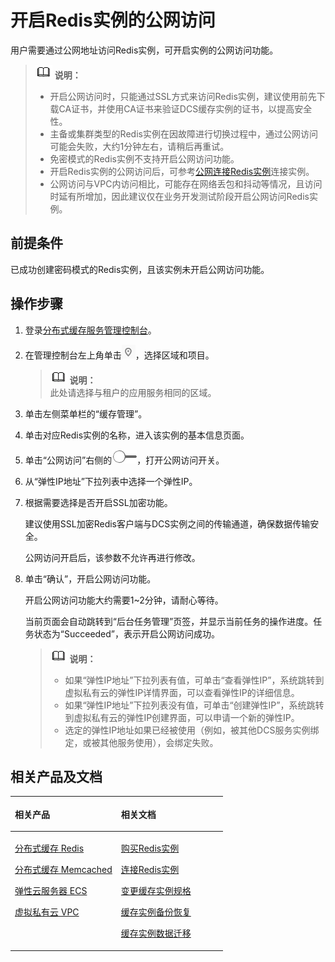 # 开启Redis实例的公网访问<a name="dcs-zh-ug-180314001"></a>

用户需要通过公网地址访问Redis实例，可开启实例的公网访问功能。

>![](public_sys-resources/icon-note.gif) **说明：**   
>-   开启公网访问时，只能通过SSL方式来访问Redis实例，建议使用前先下载CA证书，并使用CA证书来验证DCS缓存实例的证书，以提高安全性。  
>-   主备或集群类型的Redis实例在因故障进行切换过程中，通过公网访问可能会失败，大约1分钟左右，请稍后再重试。  
>-   免密模式的Redis实例不支持开启公网访问功能。  
>-   开启Redis实例的公网访问后，可参考[公网连接Redis实例](公网连接Redis实例.md)连接实例。  
>-   公网访问与VPC内访问相比，可能存在网络丢包和抖动等情况，且访问时延有所增加，因此建议仅在业务开发测试阶段开启公网访问Redis实例。  

## 前提条件<a name="section34216874"></a>

已成功创建密码模式的Redis实例，且该实例未开启公网访问功能。

## 操作步骤<a name="section194222417283"></a>

1.  登录[分布式缓存服务管理控制台](https://console.huaweicloud.com/dcs)。
2.  在管理控制台左上角单击![](figures/icon-region.png)，选择区域和项目。

    >![](public_sys-resources/icon-note.gif) **说明：**   
    >此处请选择与租户的应用服务相同的区域。  

3.  单击左侧菜单栏的“缓存管理”。
4.  单击对应Redis实例的名称，进入该实例的基本信息页面。
5.  单击“公网访问”右侧的![](figures/icon-publicnetwork.png)，打开公网访问开关。
6.  从“弹性IP地址”下拉列表中选择一个弹性IP。
7.  根据需要选择是否开启SSL加密功能。

    建议使用SSL加密Redis客户端与DCS实例之间的传输通道，确保数据传输安全。

    公网访问开启后，该参数不允许再进行修改。

8.  单击“确认”，开启公网访问功能。

    开启公网访问功能大约需要1\~2分钟，请耐心等待。

    当前页面会自动跳转到“后台任务管理”页签，并显示当前任务的操作进度。任务状态为“Succeeded”，表示开启公网访问成功。

    >![](public_sys-resources/icon-note.gif) **说明：**   
    >-   如果“弹性IP地址”下拉列表有值，可单击“查看弹性IP”，系统跳转到虚拟私有云的弹性IP详情界面，可以查看弹性IP的详细信息。  
    >-   如果“弹性IP地址”下拉列表没有值，可单击“创建弹性IP”，系统跳转到虚拟私有云的弹性IP创建界面，可以申请一个新的弹性IP。  
    >-   选定的弹性IP地址如果已经被使用（例如，被其他DCS服务实例绑定，或被其他服务使用），会绑定失败。  


## 相关产品及文档<a name="section152613113129"></a>

<a name="td475c361406b4841ba0faa98fc782ed5"></a>
<table><thead align="left"><tr id="rb27d733848ce4e7a9386965803595f1b"><th class="cellrowborder" valign="top" width="50%" id="mcps1.1.3.1.1"><p id="a5cc8ae3032d8416f9696b6f2a50d82d4"><a name="a5cc8ae3032d8416f9696b6f2a50d82d4"></a><a name="a5cc8ae3032d8416f9696b6f2a50d82d4"></a>相关产品</p>
</th>
<th class="cellrowborder" valign="top" width="50%" id="mcps1.1.3.1.2"><p id="ad3b8309045294369bdb9a006daef8f00"><a name="ad3b8309045294369bdb9a006daef8f00"></a><a name="ad3b8309045294369bdb9a006daef8f00"></a>相关文档</p>
</th>
</tr>
</thead>
<tbody><tr id="re4588baf45714b4f80c021cca1290879"><td class="cellrowborder" valign="top" width="50%" headers="mcps1.1.3.1.1 "><p id="a8c37acc50b884e0b9a71051bcb9179b4"><a name="a8c37acc50b884e0b9a71051bcb9179b4"></a><a name="a8c37acc50b884e0b9a71051bcb9179b4"></a><a href="https://www.huaweicloud.com/product/dcs.html?infodocbz" target="_blank" rel="noopener noreferrer">分布式缓存 Redis</a></p>
<p id="a11d9314698354304b9a9e9cb1270b5c9"><a name="a11d9314698354304b9a9e9cb1270b5c9"></a><a name="a11d9314698354304b9a9e9cb1270b5c9"></a><a href="https://www.huaweicloud.com/product/dcsmem.html?infodocbz" target="_blank" rel="noopener noreferrer">分布式缓存 Memcached</a></p>
<p id="abeaed75bd99c4aeeb5ef850c82a274f2"><a name="abeaed75bd99c4aeeb5ef850c82a274f2"></a><a name="abeaed75bd99c4aeeb5ef850c82a274f2"></a><a href="https://www.huaweicloud.com/product/ecs.html?infodocbz" target="_blank" rel="noopener noreferrer">弹性云服务器 ECS</a></p>
<p id="zh-cn_topic_0046844820_p841193941416"><a name="zh-cn_topic_0046844820_p841193941416"></a><a name="zh-cn_topic_0046844820_p841193941416"></a><a href="http://www.huaweicloud.com/product/vpc.html?infodocbz" target="_blank" rel="noopener noreferrer">虚拟私有云 VPC</a></p>
</td>
<td class="cellrowborder" valign="top" width="50%" headers="mcps1.1.3.1.2 "><p id="a0c4ea7b976b745079231aeb676430680"><a name="a0c4ea7b976b745079231aeb676430680"></a><a name="a0c4ea7b976b745079231aeb676430680"></a><a href="https://support.huaweicloud.com/usermanual-dcs/dcs-zh-ug-180315001.html?infodocbz" target="_blank" rel="noopener noreferrer">购买Redis实例</a></p>
<p id="zh-cn_topic_0046844820_p682916370595"><a name="zh-cn_topic_0046844820_p682916370595"></a><a name="zh-cn_topic_0046844820_p682916370595"></a><a href="https://support.huaweicloud.com/usermanual-dcs/zh-cn_topic_0082114847.html?infodocbz" target="_blank" rel="noopener noreferrer">连接Redis实例</a></p>
<p id="a3d146c9e41904a09b098cc34a53b5652"><a name="a3d146c9e41904a09b098cc34a53b5652"></a><a name="a3d146c9e41904a09b098cc34a53b5652"></a><a href="https://support.huaweicloud.com/usermanual-dcs/zh-cn_topic_0061845451.html?infodocbz" target="_blank" rel="noopener noreferrer">变更缓存实例规格</a></p>
<p id="zh-cn_topic_0046844820_p12250886517"><a name="zh-cn_topic_0046844820_p12250886517"></a><a name="zh-cn_topic_0046844820_p12250886517"></a><a href="https://support.huaweicloud.com/usermanual-dcs/zh-cn_topic_0079545637.html?infodocbz" target="_blank" rel="noopener noreferrer">缓存实例备份恢复</a></p>
<p id="zh-cn_topic_0046844820_p143616360517"><a name="zh-cn_topic_0046844820_p143616360517"></a><a name="zh-cn_topic_0046844820_p143616360517"></a><a href="https://support.huaweicloud.com/migration-dcs/zh-cn_topic_0078784423.html?infodocbz" target="_blank" rel="noopener noreferrer">缓存实例数据迁移</a></p>
</td>
</tr>
</tbody>
</table>

